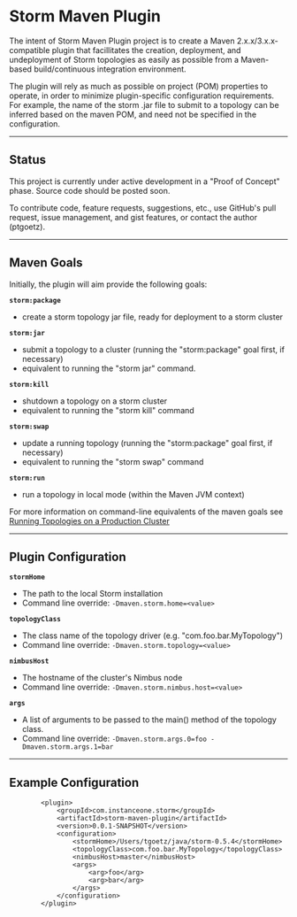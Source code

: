 Storm Maven Plugin
===================

The intent of Storm Maven Plugin project is to create a Maven 2.x.x/3.x.x-compatible plugin that facillitates the creation, deployment, and undeployment of Storm topologies as easily as possible from a Maven-based build/continuous integration environment.

The plugin will rely as much as possible on project (POM) properties to operate, in order to minimize plugin-specific configuration requirements. For example, the name of the storm .jar file to submit to a topology can be inferred based on the maven POM, and need not be specified in the configuration.   
   
- - - - - - - - - - - - - - - - - - - - - - - - - - - - - - - - - - - - - - - 
      
Status
------
This project is currently under active development in a "Proof of Concept" phase. Source code should be posted soon.

To contribute code, feature requests, suggestions, etc., use GitHub's pull request, issue management, and gist features, or contact the author (ptgoetz).

   
- - - - - - - - - - - - - - - - - - - - - - - - - - - - - - - - - - - - - - - 
      
Maven Goals
-----------

Initially, the plugin will aim provide the following goals:

**`storm:package`**

* create a storm topology jar file, ready for deployment to a storm cluster

**`storm:jar`**

* submit a topology to a cluster (running the "storm:package" goal first, if necessary)
* equivalent to running the "storm jar" command.


**`storm:kill`**

* shutdown a topology on a storm cluster
* equivalent to running the "storm kill" command

**`storm:swap`**

* update a running topology (running the "storm:package" goal first, if necessary)
* equivalent to running the "storm swap" command

**`storm:run`**

* run a topology in local mode (within the Maven JVM context)

For more information on command-line equivalents of the maven goals see 
[Running Topologies on a Production Cluster](https://github.com/nathanmarz/storm/wiki/Running-topologies-on-a-production-cluster)
   
- - - - - - - - - - - - - - - - - - - - - - - - - - - - - - - - - - - - - - - 
   
Plugin Configuration
-------------

**`stormHome`**

* The path to the local Storm installation
* Command line override: `-Dmaven.storm.home=<value>`

**`topologyClass`**

* The class name of the topology driver (e.g. "com.foo.bar.MyTopology")
* Command line override: `-Dmaven.storm.topology=<value>`

**`nimbusHost`**

* The hostname of the cluster's Nimbus node
* Command line override: `-Dmaven.storm.nimbus.host=<value>`

**`args`**

* A list of arguments to be passed to the main() method of the topology class.
* Command line override: `-Dmaven.storm.args.0=foo -Dmaven.storm.args.1=bar`
   
- - - - - - - - - - - - - - - - - - - - - - - - - - - - - - - - - - - - - - - 
   
Example Configuration
---------------------

			<plugin>
				<groupId>com.instanceone.storm</groupId>
				<artifactId>storm-maven-plugin</artifactId>
				<version>0.0.1-SNAPSHOT</version>
				<configuration>
					<stormHome>/Users/tgoetz/java/storm-0.5.4</stormHome>
					<topologyClass>com.foo.bar.MyTopology</topologyClass>
					<nimbusHost>master</nimbusHost>
					<args>
						<arg>foo</arg>
						<arg>bar</arg>
					</args>
				</configuration>
			</plugin>